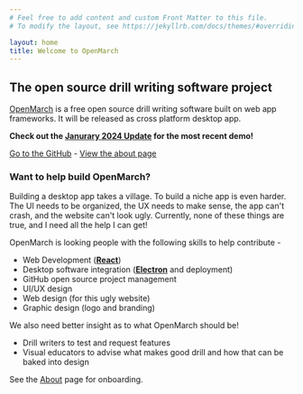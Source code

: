 ```yaml
---
# Feel free to add content and custom Front Matter to this file.
# To modify the layout, see https://jekyllrb.com/docs/themes/#overriding-theme-defaults

layout: home
title: Welcome to OpenMarch
---
```


## The open source drill writing software project

[OpenMarch](https://github.com/AlexDumo/OpenMarch) is a free open source drill writing software built on web app frameworks.
It will be released as cross platform desktop app.

**Check out the [Janurary 2024 Update](/jekyll/update/2024/02/01/updates.html) for the most recent demo!**

[Go to the GitHub]([OpenMarch](https://github.com/AlexDumo/OpenMarch)) - [View the about page](about.markdown)

### Want to help build OpenMarch?

Building a desktop app takes a village. To build a niche app is even harder. The UI needs to be organized, the UX needs
to make sense, the app can't crash, and the website can't look ugly. Currently, none of these things are true, and I
need all the help I can get!

OpenMarch is looking people with the following skills to help contribute -
- Web Development ([**React**](https://react.dev/))
- Desktop software integration ([**Electron**](https://www.electronjs.org/) and deployment)
- GitHub open source project management
- UI/UX design
- Web design (for this ugly website)
- Graphic design (logo and branding)

We also need better insight as to what OpenMarch should be!
- Drill writers to test and request features
- Visual educators to advise what makes good drill and how that can be baked into design

See the [About](about.markdown) page for onboarding.
